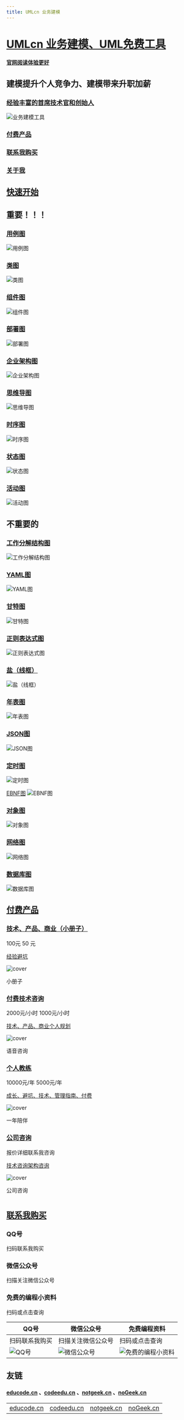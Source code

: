 ```yaml
---
title: UMLcn 业务建模
---
```


# [UMLcn 业务建模、UML免费工具](https://umlcn.com/)

#### [官网阅读体验更好](https://umlcn.com/)



## **建模提升个人竞争力**、建模带来升职加薪

### [经验丰富的首席技术官和创始人](https://umlcn.com/)



![业务建模工具](https://umlcn.com/Umlcn.svg)



### [付费产品](http://nogeek.cn/#productList)

### [联系我购买](http://nogeek.cn//#CallMe)

### [关于我](http://nogeek.cn/)



## [快速开始](https://umlcn.com/quick_start) 

## 重要！！！

### [用例图](https://umlcn.com/plantuml%E8%AF%AD%E6%B3%95/%E7%94%A8%E4%BE%8B%E5%9B%BE)



![用例图](https://umlcn.com/home-puml/%E7%94%A8%E4%BE%8B%E5%9B%BE.svg)



### [类图](https://umlcn.com/plantuml%E8%AF%AD%E6%B3%95/%E7%B1%BB%E5%9B%BE)



![类图](https://umlcn.com/home-puml/%E7%B1%BB%E5%9B%BE.svg)





### [组件图](https://umlcn.com/plantuml%E8%AF%AD%E6%B3%95/%E7%BB%84%E4%BB%B6%E5%9B%BE)



![组件图](https://umlcn.com/home-puml/%E7%BB%84%E4%BB%B6%E5%9B%BE.svg)



### [部署图](https://umlcn.com/plantuml%E8%AF%AD%E6%B3%95/%E9%83%A8%E7%BD%B2%E5%9B%BE)



![部署图](https://umlcn.com/home-puml/%E9%83%A8%E7%BD%B2%E5%9B%BE.svg)



### [企业架构图](https://umlcn.com/plantuml%E8%AF%AD%E6%B3%95/%E4%BC%81%E4%B8%9A%E6%9E%B6%E6%9E%84%E5%9B%BE)



![企业架构图](https://umlcn.com/home-puml/%E4%BC%81%E4%B8%9A%E6%9E%B6%E6%9E%84%E5%9B%BE.svg)





### [思维导图](https://umlcn.com/plantuml%E8%AF%AD%E6%B3%95/%E6%80%9D%E7%BB%B4%E5%AF%BC%E5%9B%BE)



![思维导图](https://umlcn.com/home-puml/%E6%80%9D%E7%BB%B4%E5%AF%BC%E5%9B%BE.svg)



### [时序图](https://umlcn.com/plantuml%E8%AF%AD%E6%B3%95/%E6%97%B6%E5%BA%8F%E5%9B%BE) 



![时序图](https://umlcn.com/home-puml/%E6%97%B6%E5%BA%8F%E5%9B%BE.svg)



### [状态图](https://umlcn.com/plantuml%E8%AF%AD%E6%B3%95/%E7%8A%B6%E6%80%81%E5%9B%BE) 

![状态图](https://umlcn.com/home-puml/%E7%8A%B6%E6%80%81%E5%9B%BE.svg)



### [活动图](https://umlcn.com/plantuml%E8%AF%AD%E6%B3%95/%E6%B4%BB%E5%8A%A8%E5%9B%BE) 

![活动图](https://umlcn.com/home-puml/%E6%B4%BB%E5%8A%A8%E5%9B%BE.svg)

 



## 不重要的

### [工作分解结构图](https://umlcn.com/plantuml%E8%AF%AD%E6%B3%95/%E5%B7%A5%E4%BD%9C%E5%88%86%E8%A7%A3%E7%BB%93%E6%9E%84%E5%9B%BE)


![工作分解结构图](https://umlcn.com/home-puml/%E5%B7%A5%E4%BD%9C%E5%88%86%E8%A7%A3%E7%BB%93%E6%9E%84%E5%9B%BE.svg)























### [YAML图](https://umlcn.com/plantuml%E8%AF%AD%E6%B3%95/YAML%E5%9B%BE)

![YAML图](https://umlcn.com/home-puml/YAML%E5%9B%BE.svg)







### [甘特图](https://umlcn.com/plantuml语法/甘特图)

![甘特图](https://umlcn.com/home-puml/%E7%94%98%E7%89%B9%E5%9B%BE.svg)













### [正则表达式图](https://umlcn.com/plantuml语法/正则表达式图)

![正则表达式图](https://umlcn.com/home-puml/%E6%AD%A3%E5%88%99%E8%A1%A8%E8%BE%BE%E5%BC%8F%E5%9B%BE.svg)











### [盐（线框）](https://umlcn.com/plantuml语法/盐（线框）)

![盐（线框）](https://umlcn.com/home-puml/%E7%9B%90%EF%BC%88%E7%BA%BF%E6%A1%86%EF%BC%89.svg)













### [年表图](https://umlcn.com/plantuml语法/年表图)

![年表图](https://umlcn.com/home-puml/%E5%B9%B4%E8%A1%A8%E5%9B%BE.svg)







### [JSON图](https://umlcn.com/plantuml语法/JSON图)

![JSON图](https://umlcn.com/home-puml/JSON%E5%9B%BE.svg)







### [定时图](https://umlcn.com/plantuml语法/定时图)

![定时图](https://umlcn.com/home-puml/%E5%AE%9A%E6%97%B6%E5%9B%BE.svg)







[EBNF图](https://umlcn.com/plantuml语法/EBNF图)
![EBNF图](https://umlcn.com/home-puml/EBNF%E5%9B%BE.svg)















### [对象图](https://umlcn.com/plantuml语法/对象图)



![对象图](https://umlcn.com/home-puml/%E5%AF%B9%E8%B1%A1%E5%9B%BE.svg)

















### [网络图](https://umlcn.com/plantuml语法/网络图)

![网络图](https://umlcn.com/home-puml/%E7%BD%91%E7%BB%9C%E5%9B%BE.svg)













### [数据库图](https://umlcn.com/plantuml语法/数据库图)



![数据库图](https://umlcn.com/home-puml/%E6%95%B0%E6%8D%AE%E5%BA%93%E5%9B%BE.svg)





## [付费产品](https://umlcn.com/#productList)



### [技术、产品、商业（小册子）](https://umlcn.com/#CallMe)

100元  50 元

[经验避坑](https://umlcn.com/)

![cover](https://umlcn.com/products/%E6%8A%80%E6%9C%AF%E4%BA%A7%E5%93%81%E5%95%86%E4%B8%9A.png)

小册子

### [付费技术咨询](https://umlcn.com/#CallMe)

2000元/小时  1000元/小时

[技术、产品、商业个人规划](https://umlcn.com/)

![cover](https://umlcn.com/products/%E4%BB%98%E8%B4%B9%E5%92%A8%E8%AF%A2.png)

语音咨询

### [个人教练](https://umlcn.com/#CallMe)

10000元/年  5000元/年

[成长、避坑、技术、管理指南、付费](https://umlcn.com/)

![cover](https://umlcn.com/products/%E4%B8%AA%E4%BA%BA%E6%95%99%E7%BB%83.png)

一年陪伴

### [公司咨询](https://umlcn.com/#CallMe)

报价详细联系我咨询

[技术咨询架构咨询](https://umlcn.com/)

![cover](https://umlcn.com/products/%E5%85%AC%E5%8F%B8%E5%92%A8%E8%AF%A2.png)

公司咨询

# 

## [联系我购买](https://umlcn.com/#CallMe) 

### QQ号

扫码联系我购买

### 微信公众号

扫描关注微信公众号

### 免费的编程小资料

扫码或点击查询

| QQ号                                       | 微信公众号                                                 | 免费编程资料                                                 |
| ------------------------------------------ | ---------------------------------------------------------- | ------------------------------------------------------------ |
| 扫码联系我购买                             | 扫描关注微信公众号                                         | 扫码或点击查询                                               |
| ![QQ号](https://umlcn.com/qrimg/QQ/QQ.png) | ![微信公众号](https://umlcn.com/qrimg/wxpublic/out/09.png) | ![免费的编程小资料](https://umlcn.com/qrimg/educode/out/09.png) |








## 友链

#### [educode.cn](http://educode.cn/) 、[codeedu.cn](http://codeedu.cn/) 、[notgeek.cn](http://notgeek.cn/)  、[noGeek.cn](http://nogeek.cn/) 

|                                  |                                  |                                  |                                |
| -------------------------------- | -------------------------------- | -------------------------------- | ------------------------------ |
| [educode.cn](http://educode.cn/) | [codeedu.cn](http://codeedu.cn/) | [notgeek.cn](http://notgeek.cn/) | [noGeek.cn](http://nogeek.cn/) |

